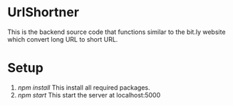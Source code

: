 # UrlShortner
This is the backend source code that functions similar to the bit.ly website which convert long URL to short URL.
# Setup
1. <em>npm install</em>
  This install all required packages.
2. <em>npm start</em>
  This start the server at localhost:5000
  
  
